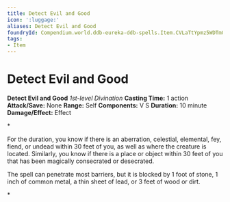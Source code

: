 ```yaml
---
title: Detect Evil and Good
icon: ':luggage:'
aliases: Detect Evil and Good
foundryId: Compendium.world.ddb-eureka-ddb-spells.Item.CVLaTtYpmz5WDTm0
tags:
- Item
---
```


# Detect Evil and Good

**Detect Evil and Good**
_1st-level Divination_
**Casting Time:** 1 action
**Attack/Save:** None
**Range:** Self
**Components:** V S
**Duration:** 10 minute
**Damage/Effect:** Effect

*<p>For the duration, you know if there is an aberration, celestial, elemental, fey, fiend, or undead within 30 feet of you, as well as where the creature is located. Similarly, you know if there is a place or object within 30 feet of you that has been magically consecrated or desecrated.

The spell can penetrate most barriers, but it is blocked by 1 foot of stone, 1 inch of common metal, a thin sheet of lead, or 3 feet of wood or dirt.</p>*